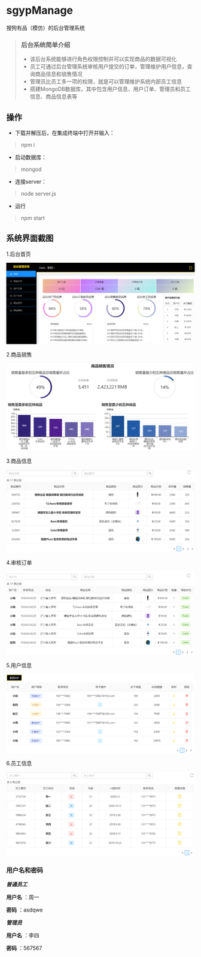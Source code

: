 # sgypManage

搜狗有品（模仿）的后台管理系统

>### 后台系统简单介绍
>
>- 该后台系统能够进行角色权限控制并可以实现商品的数据可视化
>- 员工可通过后台管理系统审核用户提交的订单，管理维护用户信息，查询商品信息和销售情况
>- 管理员比员工多一项的权限，就是可以管理维护系统内部员工信息
>- 搭建MongoDB数据库，其中包含用户信息、用户订单、管理员和员工信息、商品信息表等

## 操作

* 下载并解压后，在集成终端中打开并输入：

>   npm i

* 启动数据库：

>   mongod

* 连接server：

>   node server.js

* 运行

>   npm start

## 系统界面截图

1.后台首页

![index](assets\后台首页.PNG)

2.商品销售

![sale](assets\商品销售.PNG)

3.商品信息

![Product Information](assets\商品信息.PNG)

4.审核订单

![orders](assets\审核订单.PNG)

5.用户信息

![Customer Message](assets\用户信息.PNG)

6.员工信息

![Employees](assets/员工.PNG)

### 用户名和密码

***普通员工*** 

**用户名** ：周一   

**密码** ：asdqwe

***管理员***   

**用户名** ：李四  

**密码** ：567567